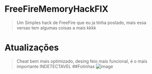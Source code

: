 # FreeFireMemoryHackFIX
> Um Simples hack de FreeFire que eu ja tinha postado, mais essa versao tem algumas coisas a mais kkkk
# Atualizações
> Cheat bem mais optimizado, desing feio mais funcional, é o mais importante INDETECTAVEL
##Fotinhas
> ![image](https://user-images.githubusercontent.com/83485103/180634597-518fedba-8d8d-44e2-bb69-15095abba22c.png)
